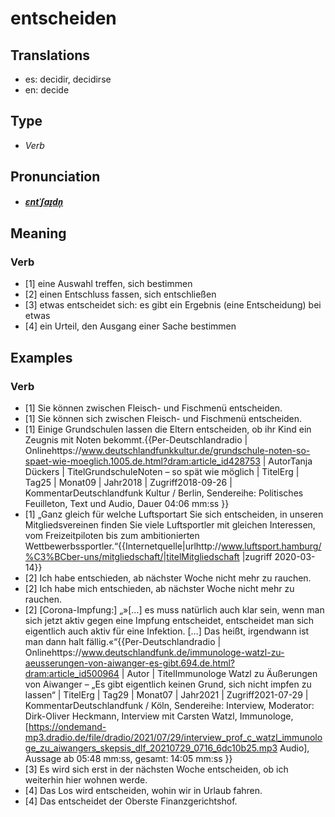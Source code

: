 # entscheiden
## Translations
- es: decidir, decidirse
- en: decide
## Type
- _Verb_
## Pronunciation
- **_[ɛntˈʃaɪ̯dn̩](https://commons.wikimedia.org/wiki/File:De-entscheiden.ogg)_**
## Meaning
### Verb
- [1] eine Auswahl treffen, sich bestimmen
- [2] einen Entschluss fassen, sich entschließen
- [3] etwas entscheidet sich: es gibt ein Ergebnis (eine Entscheidung) bei etwas
- [4] ein Urteil, den Ausgang einer Sache bestimmen
## Examples
### Verb
- [1] Sie können zwischen Fleisch- und Fischmenü entscheiden.
- [1] Sie können sich zwischen Fleisch- und Fischmenü entscheiden.
- [1] Einige Grundschulen lassen die Eltern entscheiden, ob ihr Kind ein Zeugnis mit Noten bekommt.<ref>{{Per-Deutschlandradio | Onlinehttps://www.deutschlandfunkkultur.de/grundschule-noten-so-spaet-wie-moeglich.1005.de.html?dram:article_id428753 | AutorTanja Dückers | TitelGrundschuleNoten – so spät wie möglich | TitelErg | Tag25 | Monat09 | Jahr2018 | Zugriff2018-09-26 | KommentarDeutschlandfunk Kultur / Berlin, Sendereihe: Politisches Feuilleton, Text und Audio, Dauer 04:06 mm:ss }}</ref>
- [1] „Ganz gleich für welche Luftsportart Sie sich entscheiden, in unseren Mitgliedsvereinen finden Sie viele Luftsportler mit gleichen Interessen, vom Freizeitpiloten bis zum ambitionierten Wettbewerbssportler.“<ref>{{Internetquelle|urlhttp://www.luftsport.hamburg/%C3%BCber-uns/mitgliedschaft/|titelMitgliedschaft |zugriff 2020-03-14}}</ref>
- [2] Ich habe entschieden, ab nächster Woche nicht mehr zu rauchen.
- [2] Ich habe mich entschieden, ab nächster Woche nicht mehr zu rauchen.
- [2] [Corona-Impfung:] „»[…] es muss natürlich auch klar sein, wenn man sich jetzt aktiv gegen eine Impfung entscheidet, entscheidet man sich eigentlich auch aktiv für eine Infektion. […] Das heißt, irgendwann ist man dann halt fällig.«“<ref>{{Per-Deutschlandradio | Onlinehttps://www.deutschlandfunk.de/immunologe-watzl-zu-aeusserungen-von-aiwanger-es-gibt.694.de.html?dram:article_id500964 | Autor | TitelImmunologe Watzl zu Äußerungen von Aiwanger – „Es gibt eigentlich keinen Grund, sich nicht impfen zu lassen“ | TitelErg | Tag29 | Monat07 | Jahr2021 | Zugriff2021-07-29 | KommentarDeutschlandfunk / Köln, Sendereihe: Interview, Moderator: Dirk-Oliver Heckmann, Interview mit Carsten Watzl, Immunologe, [https://ondemand-mp3.dradio.de/file/dradio/2021/07/29/interview_prof_c_watzl_immunologe_zu_aiwangers_skepsis_dlf_20210729_0716_6dc10b25.mp3 Audio], Aussage ab 05:48 mm:ss, gesamt: 14:05 mm:ss }}</ref>
- [3] Es wird sich erst in der nächsten Woche entscheiden, ob ich weiterhin hier wohnen werde.
- [4] Das Los wird entscheiden, wohin wir in Urlaub fahren.
- [4] Das entscheidet der Oberste Finanzgerichtshof.
